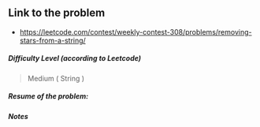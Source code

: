 ## Link to the problem
 
 - https://leetcode.com/contest/weekly-contest-308/problems/removing-stars-from-a-string/
 
##### Difficulty Level (according to Leetcode)
 
 > Medium ( String )
 
##### Resume of the problem:



##### Notes
  